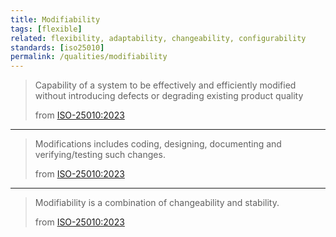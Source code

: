 ```yaml
---
title: Modifiability
tags: [flexible]
related: flexibility, adaptability, changeability, configurability
standards: [iso25010]
permalink: /qualities/modifiability
---
```


>Capability of a system to be effectively and efficiently modified without introducing defects or degrading existing product quality
>
>from [ISO-25010:2023](/references/#iso-25010-2023)

<hr class="with-no-margin"/>

>Modifications includes coding, designing, documenting and verifying/testing such changes.
>
>from [ISO-25010:2023](/references/#iso-25010-2023)

<hr class="with-no-margin"/>

>Modifiability is a combination of changeability and stability.
>
>from [ISO-25010:2023](/references/#iso-25010-2023)
